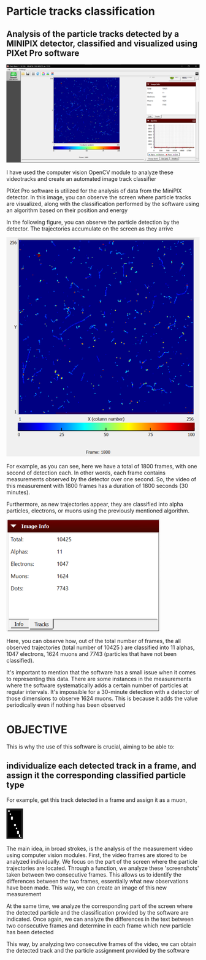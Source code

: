 # Particle tracks classification
## Analysis of the particle tracks detected by a MINIPIX detector, classified and visualized using PIXet Pro software

![picture](images/image.png)

I have used the computer vision OpenCV module to analyze these videotracks and create an automated image track classifier

PIXet Pro software is utilized for the analysis of data from the MiniPIX detector. In this image, you can observe the screen where particle tracks are visualized, along with the classification performed by the software using an algorithm based on their position and energy

In the following figure, you can observe the particle detection by the detector. The trajectories accumulate on the screen as they arrive

![picture](images/image1.PNG)

For example, as you can see, here we have a total of 1800 frames, with one second of detection each. In other words, each frame contains measurements observed by the detector over one second. So, the video of this measurement with 1800 frames has a duration of 1800 seconds (30 minutes).

Furthermore, as new trajectories appear, they are classified into alpha particles, electrons, or muons using the previously mentioned algorithm.

![picture](images/image2.PNG)

Here, you can observe how, out of the total number of frames, the all observed trajectories (total number of 10425 ) are classified into 11 alphas, 1047 electrons, 1624 muons
and 7743 (particles that have not been classified).


It's important to mention that the software has a small issue when it comes to representing this data. There are some instances in the measurements where the software systematically adds a certain number of particles at regular intervals. It's impossible for a 30-minute detection with a detector of those dimensions to observe 1624 muons. This is because it adds the value periodically even if nothing has been observed

# OBJECTIVE
This is why the use of this software is crucial, aiming to be able to:
## individualize each detected track in a frame, and assign it the corresponding classified particle type

For example, get this track detected in a frame and assign it as a muon,

![picture](images/image3.png)

The main idea, in broad strokes, is the analysis of the measurement video using computer vision modules. First, the video frames are stored to be analyzed individually. We focus on the part of the screen where the particle trajectories are located. Through a function, we analyze these 'screenshots' taken between two consecutive frames. This allows us to identify the differences between the two frames, essentially what new observations have been made. This way, we can create an image of this new measurement

At the same time, we analyze the corresponding part of the screen where the detected particle and the classification provided by the software are indicated. Once again, we can analyze the differences in the text between two consecutive frames and determine in each frame which new particle has been detected

This way, by analyzing two consecutive frames of the video, we can obtain the detected track and the particle assignment provided by the software
